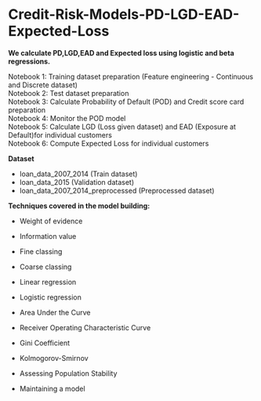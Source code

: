 # Credit-Risk-Models-PD-LGD-EAD-Expected-Loss

**We calculate PD,LGD,EAD and Expected loss using logistic and beta regressions.** <br/>

Notebook 1: Training dataset preparation (Feature engineering - Continuous and Discrete dataset)<br/>
Notebook 2: Test dataset preparation<br/>
Notebook 3: Calculate Probability of Default (POD) and Credit score card preparation<br/>
Notebook 4: Monitor the POD model <br/>
Notebook 5: Calculate LGD (Loss given dataset) and EAD (Exposure at Default)for individual customers<br/>
Notebook 6: Compute Expected Loss for individual customers<br/>

**Dataset**<br/>

- loan_data_2007_2014 (Train dataset)<br/>
- loan_data_2015 (Validation dataset)<br/>
- loan_data_2007_2014_preprocessed (Preprocessed dataset)<br/>


**Techniques covered in the model building:**

- Weight of evidence

- Information value

- Fine classing

- Coarse classing

- Linear regression

- Logistic regression

- Area Under the Curve

- Receiver Operating Characteristic Curve

- Gini Coefficient

- Kolmogorov-Smirnov

- Assessing Population Stability

- Maintaining a model
